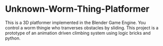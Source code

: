 # Unknown-Worm-Thing-Platformer
This is a 3D platformer implemented in the Blender Game Engine.
You control a worm thingie who tranverses obstacles by sliding. 
This project is a prototype of an animation driven climbing system using logic bricks and python.
